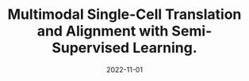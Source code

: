 ---
title: "Multimodal Single-Cell Translation and Alignment with Semi-Supervised Learning."
collection: publications
permalink: /publications/2022-11-01-Multimodal-Single-Cell-Translation-and-Alignment-with-Semi-Supervised-Learning
date: 2022-11-01
paperurl: 'https://doi.org/10.1089/cmb.2022.0264'
code: 'https://github.com/Noble-Lab/Polarbear'
citation: 'R.&nbsp;Zhang, L.&nbsp;Meng-Papaxanthos, J.-P. Vert, &amp; W.&nbsp;S. Noble.
Multimodal single-cell translation and alignment with semi-supervised learning.
<em>J. Comput. Biol.</em>, 29:1198–1212, 2022.'
---